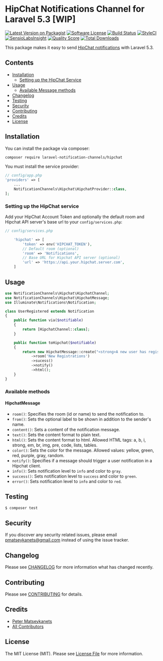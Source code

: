 # HipChat Notifications Channel for Laravel 5.3 [WIP]

[![Latest Version on Packagist](https://img.shields.io/packagist/v/laravel-notification-channels/hipchat.svg?style=flat-square)](https://packagist.org/packages/laravel-notification-channels/hipchat)
[![Software License](https://img.shields.io/badge/license-MIT-brightgreen.svg?style=flat-square)](LICENSE.md)
[![Build Status](https://img.shields.io/travis/laravel-notification-channels/hipchat/master.svg?style=flat-square)](https://travis-ci.org/laravel-notification-channels/hipchat)
[![StyleCI](https://styleci.io/repos/65714660/shield)](https://styleci.io/repos/65714660)
[![SensioLabsInsight](https://img.shields.io/sensiolabs/i/1af9cfed-e62d-405a-b06d-9071d2f8bee8.svg?style=flat-square)](https://insight.sensiolabs.com/projects/1af9cfed-e62d-405a-b06d-9071d2f8bee8)
[![Quality Score](https://img.shields.io/scrutinizer/g/laravel-notification-channels/hipchat.svg?style=flat-square)](https://scrutinizer-ci.com/g/laravel-notification-channels/hipchat)
[![Total Downloads](https://img.shields.io/packagist/dt/laravel-notification-channels/hipchat.svg?style=flat-square)](https://packagist.org/packages/laravel-notification-channels/hipchat)

This package makes it easy to send [HipChat notifications](https://www.hipchat.com) with Laravel 5.3.

## Contents

- [Installation](#installation)
	- [Setting up the HipChat Service](#setting-up-the-hipchat-service)
- [Usage](#usage)
	- [Available Message methods](#available-message-methods)
- [Changelog](#changelog)
- [Testing](#testing)
- [Security](#security)
- [Contributing](#contributing)
- [Credits](#credits)
- [License](#license)

## Installation

You can install the package via composer:

``` bash
composer require laravel-notification-channels/hipchat
```

You must install the service provider:

```php
// config/app.php
'providers' => [
    ...
    NotificationChannels\Hipchat\HipchatProvider::class,
];
```
### Setting up the HipChat service

Add your HipChat Account Token and optionally the default room and Hipchat API server's base url to your `config/services.php`:

```php
// config/services.php

    'hipchat' => [
        'token' => env('HIPCHAT_TOKEN'),
        // Default room (optional)
        'room' => 'Notifications',
        // Base URL for Hipchat API server (optional)
        'url' => 'https://api.your.hipchat.server.com',
    ]
```

## Usage

``` php
use NotificationChannels\Hipchat\HipchatChannel;
use NotificationChannels\Hipchat\HipchatMessage;
use Illuminate\Notifications\Notification;

class UserRegistered extends Notification
{
    public function via($notifiable)
    {
        return [HipchatChannel::class];
    }

    public function toHipchat($notifiable)
    {
        return new HipchatMessage::create("<strong>A new user has registered!</strong>")
            ->room('New Registrations')
            ->sucess()
            ->notify()
            ->html();
    }
}
```

### Available methods

#### HipchatMessage

- `room()`: Specifies the room (id or name) to send the notification to.
- `from()`: Sets the optional label to be shown in addition to the sender's name.
- `content()`: Sets a content of the notification message.
- `text()`: Sets the content format to plain text.
- `html()`: Sets the content format to html. Allowed HTML tags: a, b, i, strong, em, br, img, pre, code, lists, tables.
- `color()`: Sets the color for the message. Allowed values: yellow, green, red, purple, gray, random.
- `notify()`: Specifies if a message should trigger a user notification in a Hipchat client.
- `info()`: Sets notification level to `info` and color to `gray`.
- `success()`: Sets notification level to `success` and color to `green`.
- `error()`: Sets notification level to `info` and color to `red`.


## Testing
    
``` bash
$ composer test
```

## Security

If you discover any security related issues, please email pmatseykanets@gmail.com instead of using the issue tracker.

## Changelog

Please see [CHANGELOG](CHANGELOG.md) for more information what has changed recently.

## Contributing

Please see [CONTRIBUTING](CONTRIBUTING.md) for details.

## Credits

- [Peter Matseykanets](https://github.com/pmatseykanets)
- [All Contributors](../../contributors)

## License

The MIT License (MIT). Please see [License File](LICENSE.md) for more information.
